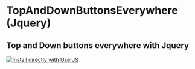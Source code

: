 # TopAndDownButtonsEverywhere (Jquery)

## Top and Down buttons everywhere with Jquery

[![Install directly with UserJS](https://img.shields.io/badge/Install%20directly%20with-UserJS-%233daee9?style=for-the-badge&color=blueviolet)](https://moosedookie.github.io/CustomUserScripts/TopAndDownButtons/TopAndDownButtonsEverywhere.user.js)